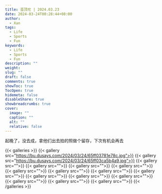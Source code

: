 ```yaml
---
title: 歪顶坨 | 2024.03.23
date: 2024-03-24T00:28:44+08:00
author:
  - Xan
tags:
  - Life
  - Sports
  - Fun
keywords:
  - Life
  - Sports
  - Fun
description: ""
weight: 
slug: ""
draft: false
comments: true
showToc: true
TocOpen: true
hidemeta: false
disableShare: true
showbreadcrumbs: true
cover:
  image: ""
  caption: ""
  alt: ""
  relative: false
---
```


起晚了，没去成，拿他们出去拍的照做个留存，下次有机会再去  

{{< galleries >}}
{{< gallery src="https://bu.dusays.com/2024/03/24/65ff03781e78c.jpg">}}
{{< gallery src="https://bu.dusays.com/2024/03/24/65ff03ca5b4a9.jpg">}}
{{< gallery src="">}}
{{< gallery src="">}}
{{< gallery src="">}}
{{< gallery src="">}}
{{< gallery src="">}}
{{< gallery src="">}}
{{< gallery src="">}}
{{< gallery src="">}}
{{< gallery src="">}}
{{< gallery src="">}}
{{< gallery src="">}}
{{< gallery src="">}}
{{< gallery src="">}}
{{< gallery src="">}}
{{< /galleries >}}